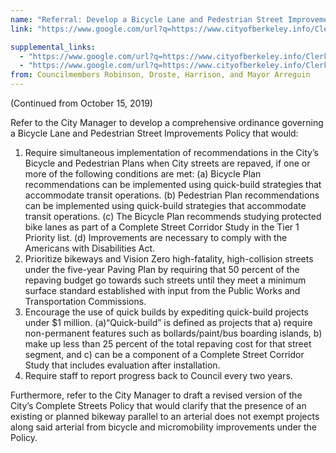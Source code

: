 ```yaml
---
name: "Referral: Develop a Bicycle Lane and Pedestrian Street Improvements Policy "
link: "https://www.google.com/url?q=https://www.cityofberkeley.info/Clerk/City_Council/2019/10_Oct/Documents/2019-10-29_Item_31_Referral_Develop_a_Bicycle_Lane.aspx&amp;sa=D&amp;ust=1579327931289000"

supplemental_links:
  - "https://www.google.com/url?q=https://www.cityofberkeley.info/Clerk/City_Council/2019/10_Oct/Documents/2019-10-29_Item_31_Referral_Develop_a_Bicycle_Lane_-_Rev_(2).aspx&amp;sa=D&amp;ust=1579327931290000"
  - "https://www.google.com/url?q=https://www.cityofberkeley.info/Clerk/City_Council/2019/10_Oct/Documents/2019-10-29_Item_31_Referral_Develop_a_Bicycle_Lane_Rev.aspx&amp;sa=D&amp;ust=1579327931290000"
from: Councilmembers Robinson, Droste, Harrison, and Mayor Arreguin 
---
```


(Continued from October 15, 2019)

Refer to the City Manager to develop a comprehensive ordinance governing a Bicycle Lane and Pedestrian Street Improvements Policy that would:

1. Require simultaneous implementation of recommendations in the City&rsquo;s Bicycle and Pedestrian Plans when City streets are repaved, if one or more of the following conditions are met: (a) Bicycle Plan recommendations can be implemented using quick-build strategies that accommodate transit operations. (b) Pedestrian Plan recommendations can be implemented using quick-build strategies that accommodate transit operations. (c) The Bicycle Plan recommends studying protected bike lanes as part of a Complete Street Corridor Study in the Tier 1 Priority list. (d) Improvements are necessary to comply with the Americans with Disabilities Act.
2. Prioritize bikeways and Vision Zero high-fatality, high-collision streets under the five-year Paving Plan by requiring that 50 percent of the repaving budget go towards such streets until they meet a minimum surface standard established with input from the Public Works and Transportation Commissions.
3. Encourage the use of quick builds by expediting quick-build projects under $1 million. (a)&ldquo;Quick-build&rdquo; is defined as projects that a) require non-permanent features such as bollards/paint/bus boarding islands, b) make up less than 25 percent of the total repaving cost for that street segment, and c) can be a component of a Complete Street Corridor Study that includes evaluation after installation.
4. Require staff to report progress back to Council every two years.

Furthermore, refer to the City Manager to draft a revised version of the City&rsquo;s Complete Streets Policy that would clarify that the presence of an existing or planned bikeway parallel to an arterial does not exempt projects along said arterial from bicycle and micromobility improvements under the Policy.